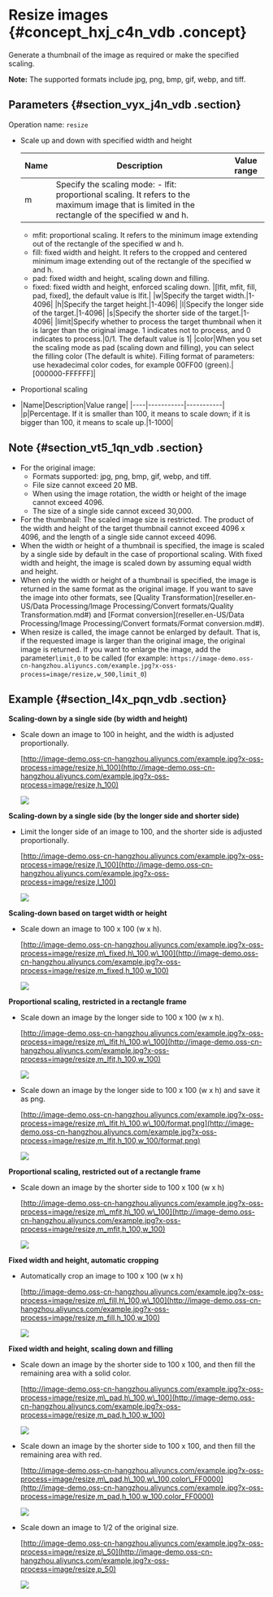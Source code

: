 # Resize images {#concept_hxj_c4n_vdb .concept}

Generate a thumbnail of the image as required or make the specified scaling.

**Note:** The supported formats include jpg, png, bmp, gif, webp, and tiff.

## Parameters {#section_vyx_j4n_vdb .section}

Operation name: `resize`

-   Scale up and down with specified width and height

    |Name|Description|Value range|
    |----|-----------|-----------|
    |m|Specify the scaling mode:     -   lfit: proportional scaling. It refers to the maximum image that is limited in the rectangle of the specified w and h.
    -   mfit: proportional scaling. It refers to the minimum image extending out of the rectangle of the specified w and h.
    -   fill: fixed width and height. It refers to the cropped and centered minimum image extending out of the rectangle of the specified w and h.
    -   pad: fixed width and height, scaling down and filling.
    -   fixed: fixed width and height, enforced scaling down.
 |\[lfit, mfit, fill, pad, fixed\], the default value is lfit.|
    |w|Specify the target width.|1-4096|
    |h|Specify the target height.|1-4096|
    |l|Specify the longer side of the target.|1-4096|
    |s|Specify the shorter side of the target.|1-4096|
    |limit|Specify whether to process the target thumbnail when it is larger than the original image. 1 indicates not to process, and 0 indicates to process.|0/1. The default value is 1|
    |color|When you set the scaling mode as pad \(scaling down and filling\), you can select the filling color \(The default is white\). Filling format of parameters: use hexadecimal color codes, for example 00FF00 \(green\).|\[000000-FFFFFF\]|

-   Proportional scaling
-   |Name|Description|Value range|
|----|-----------|-----------|
|p|Percentage. If it is smaller than 100, it means to scale down; if it is bigger than 100, it means to scale up.|1-1000|


## Note {#section_vt5_1qn_vdb .section}

-   For the original image:
    -   Formats supported: jpg, png, bmp, gif, webp, and tiff.
    -   File size cannot exceed 20 MB.
    -   When using the image rotation, the width or height of the image cannot exceed 4096.
    -   The size of a single side cannot exceed 30,000.
-   For the thumbnail: The scaled image size is restricted. The product of the width and height of the target thumbnail cannot exceed 4096 x 4096, and the length of a single side cannot exceed 4096.
-   When the width or height of a thumbnail is specified, the image is scaled by a single side by default in the case of proportional scaling. With fixed width and height, the image is scaled down by assuming equal width and height.
-   When only the width or height of a thumbnail is specified, the image is returned in the same format as the original image. If you want to save the image into other formats, see [Quality Transformation](reseller.en-US/Data Processing/Image Processing/Convert formats/Quality Transformation.md#) and [Format conversion](reseller.en-US/Data Processing/Image Processing/Convert formats/Format conversion.md#).
-   When resize is called, the image cannot be enlarged by default. That is, if the requested image is larger than the original image, the original image is returned. If you want to enlarge the image, add the parameter`limit,0` to be called \(for example: `https://image-demo.oss-cn-hangzhou.aliyuncs.com/example.jpg?x-oss-process=image/resize,w_500,limit_0`\)

## Example {#section_l4x_pqn_vdb .section}

**Scaling-down by a single side \(by width and height\)** 

-   Scale down an image to 100 in height, and the width is adjusted proportionally.

    [http://image-demo.oss-cn-hangzhou.aliyuncs.com/example.jpg?x-oss-process=image/resize,h\_100](http://image-demo.oss-cn-hangzhou.aliyuncs.com/example.jpg?x-oss-process=image/resize,h_100)

    ![](http://static-aliyun-doc.oss-cn-hangzhou.aliyuncs.com/assets/img/4769/15607530722414_en-US.jpg)


**Scaling-down by a single side \(by the longer side and shorter side\)** 

-   Limit the longer side of an image to 100, and the shorter side is adjusted proportionally.

    [http://image-demo.oss-cn-hangzhou.aliyuncs.com/example.jpg?x-oss-process=image/resize,l\_100](http://image-demo.oss-cn-hangzhou.aliyuncs.com/example.jpg?x-oss-process=image/resize,l_100)

    ![](http://static-aliyun-doc.oss-cn-hangzhou.aliyuncs.com/assets/img/4769/15607530722415_en-US.jpg)


**Scaling-down based on target width or height** 

-   Scale down an image to 100 x 100 \(w x h\).

    [http://image-demo.oss-cn-hangzhou.aliyuncs.com/example.jpg?x-oss-process=image/resize,m\_fixed,h\_100,w\_100](http://image-demo.oss-cn-hangzhou.aliyuncs.com/example.jpg?x-oss-process=image/resize,m_fixed,h_100,w_100)

    ![](http://static-aliyun-doc.oss-cn-hangzhou.aliyuncs.com/assets/img/4769/15607530722416_en-US.jpg)


**Proportional scaling, restricted in a rectangle frame** 

-   Scale down an image by the longer side to 100 x 100 \(w x h\).

    [http://image-demo.oss-cn-hangzhou.aliyuncs.com/example.jpg?x-oss-process=image/resize,m\_lfit,h\_100,w\_100](http://image-demo.oss-cn-hangzhou.aliyuncs.com/example.jpg?x-oss-process=image/resize,m_lfit,h_100,w_100)

    ![](http://static-aliyun-doc.oss-cn-hangzhou.aliyuncs.com/assets/img/4769/15607530722418_en-US.png)

-   Scale down an image by the longer side to 100 x 100 \(w x h\) and save it as png.

    [http://image-demo.oss-cn-hangzhou.aliyuncs.com/example.jpg?x-oss-process=image/resize,m\_lfit,h\_100,w\_100/format,png](http://image-demo.oss-cn-hangzhou.aliyuncs.com/example.jpg?x-oss-process=image/resize,m_lfit,h_100,w_100/format,png)

    ![](http://static-aliyun-doc.oss-cn-hangzhou.aliyuncs.com/assets/img/4769/15607530722419_en-US.png)


**Proportional scaling, restricted out of a rectangle frame** 

-   Scale down an image by the shorter side to 100 x 100 \(w x h\)

    [http://image-demo.oss-cn-hangzhou.aliyuncs.com/example.jpg?x-oss-process=image/resize,m\_mfit,h\_100,w\_100](http://image-demo.oss-cn-hangzhou.aliyuncs.com/example.jpg?x-oss-process=image/resize,m_mfit,h_100,w_100)

    ![](http://static-aliyun-doc.oss-cn-hangzhou.aliyuncs.com/assets/img/4769/15607530732420_en-US.jpg)


**Fixed width and height, automatic cropping** 

-   Automatically crop an image to 100 x 100 \(w x h\)

    [http://image-demo.oss-cn-hangzhou.aliyuncs.com/example.jpg?x-oss-process=image/resize,m\_fill,h\_100,w\_100](http://image-demo.oss-cn-hangzhou.aliyuncs.com/example.jpg?x-oss-process=image/resize,m_fill,h_100,w_100)

    ![](http://static-aliyun-doc.oss-cn-hangzhou.aliyuncs.com/assets/img/4769/15607530732425_en-US.jpg)


**Fixed width and height, scaling down and filling** 

-   Scale down an image by the shorter side to 100 x 100, and then fill the remaining area with a solid color.

    [http://image-demo.oss-cn-hangzhou.aliyuncs.com/example.jpg?x-oss-process=image/resize,m\_pad,h\_100,w\_100](http://image-demo.oss-cn-hangzhou.aliyuncs.com/example.jpg?x-oss-process=image/resize,m_pad,h_100,w_100)

    ![](http://static-aliyun-doc.oss-cn-hangzhou.aliyuncs.com/assets/img/4769/15607530732421_en-US.jpg)

-   Scale down an image by the shorter side to 100 x 100, and then fill the remaining area with red.

    [http://image-demo.oss-cn-hangzhou.aliyuncs.com/example.jpg?x-oss-process=image/resize,m\_pad,h\_100,w\_100,color\_FF0000](http://image-demo.oss-cn-hangzhou.aliyuncs.com/example.jpg?x-oss-process=image/resize,m_pad,h_100,w_100,color_FF0000)

    ![](http://static-aliyun-doc.oss-cn-hangzhou.aliyuncs.com/assets/img/4769/15607530732423_en-US.jpg)

-   Scale down an image to 1/2 of the original size.

    [http://image-demo.oss-cn-hangzhou.aliyuncs.com/example.jpg?x-oss-process=image/resize,p\_50](http://image-demo.oss-cn-hangzhou.aliyuncs.com/example.jpg?x-oss-process=image/resize,p_50)

    ![](http://static-aliyun-doc.oss-cn-hangzhou.aliyuncs.com/assets/img/4769/15607530732422_en-US.jpg)


